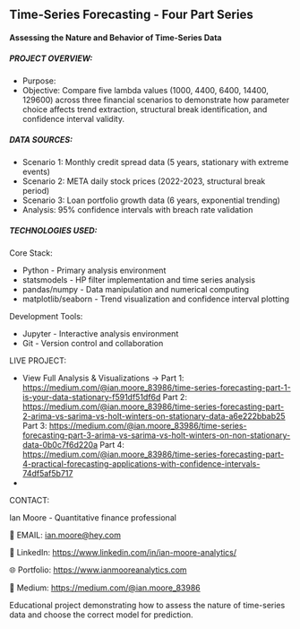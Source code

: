## Time-Series Forecasting - Four Part Series

#### Assessing the Nature and Behavior of Time-Series Data

##### PROJECT OVERVIEW:

- Purpose: 
- Objective: Compare five lambda values (1000, 4400, 6400, 14400, 129600) across three financial scenarios to demonstrate how parameter choice affects trend extraction, structural break identification, and confidence interval validity.

##### DATA SOURCES:

- Scenario 1: Monthly credit spread data (5 years, stationary with extreme events)
- Scenario 2: META daily stock prices (2022-2023, structural break period)
- Scenario 3: Loan portfolio growth data (6 years, exponential trending)
- Analysis: 95% confidence intervals with breach rate validation

##### TECHNOLOGIES USED:

Core Stack:

- Python - Primary analysis environment
- statsmodels - HP filter implementation and time series analysis
- pandas/numpy - Data manipulation and numerical computing
- matplotlib/seaborn - Trend visualization and confidence interval plotting

Development Tools:

- Jupyter - Interactive analysis environment
- Git - Version control and collaboration

LIVE PROJECT:
- View Full Analysis & Visualizations → 
    Part 1: https://medium.com/@ian.moore_83986/time-series-forecasting-part-1-is-your-data-stationary-f591df51df6d
    Part 2: https://medium.com/@ian.moore_83986/time-series-forecasting-part-2-arima-vs-sarima-vs-holt-winters-on-stationary-data-a6e222bbab25
    Part 3: https://medium.com/@ian.moore_83986/time-series-forecasting-part-3-arima-vs-sarima-vs-holt-winters-on-non-stationary-data-0b0c7f6d220a
    Part 4: https://medium.com/@ian.moore_83986/time-series-forecasting-part-4-practical-forecasting-applications-with-confidence-intervals-74df5af5b717
- 

CONTACT:

Ian Moore - Quantitative finance professional

📧 EMAIL: ian.moore@hey.com

💼 LinkedIn: https://www.linkedin.com/in/ian-moore-analytics/

🌐 Portfolio: https://www.ianmooreanalytics.com

📖 Medium: https://medium.com/@ian.moore_83986

Educational project demonstrating how to assess the nature of time-series data and choose the correct model for prediction.